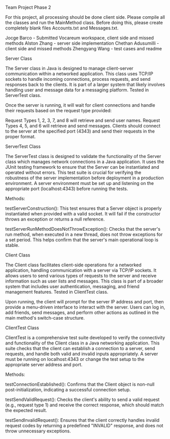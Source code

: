 Team Project Phase 2

For this project, all processing should be done client side. Please compile all the classes and run the MainMethod class. Before doing this, please create completely blank files Accounts.txt and Messages.txt.

Jocge Barco - Submitted Vocareum workspace, client side and missed methods
Alston Zhang - server side implementation
Chethan Adusumilli - client side and missed methods
Zhengyang Wang - test cases and readme

Server Class

The Server class in Java is designed to manage client-server communication within a networked application. This class uses TCP/IP sockets to handle incoming connections, process requests, and send responses back to the clients. It is part of a larger system that likely involves handling user and message data for a messaging platform. Tested in ServerTest class.

Once the server is running, it will wait for client connections and handle their requests based on the request type provided:

Request Types 1, 2, 3, 7, and 8 will retrieve and send user names.
Request Types 4, 5, and 6 will retrieve and send messages.
Clients should connect to the server at the specified port (4343) and send their requests in the proper format.

ServerTest Class

The ServerTest class is designed to validate the functionality of the Server class which manages network connections in a Java application. It uses the JUnit testing framework to ensure that the Server can be instantiated and operated without errors. This test suite is crucial for verifying the robustness of the server implementation before deployment in a production environment. A server environment must be set up and listening on the appropriate port (localhost:4343) before running the tests.

Methods:

testServerConstruction(): This test ensures that a Server object is properly instantiated when provided with a valid socket. It will fail if the constructor throws an exception or returns a null reference.

testServerRunMethodDoesNotThrowException(): Checks that the server's run method, when executed in a new thread, does not throw exceptions for a set period. This helps confirm that the server's main operational loop is stable.

Client Class

The Client class facilitates client-side operations for a networked application, handling communication with a server via TCP/IP sockets. It allows users to send various types of requests to the server and receive information such as user lists and messages. This class is part of a broader system that includes user authentication, messaging, and friend management features. Tested in ClientTest class.

Upon running, the client will prompt for the server IP address and port, then provide a menu-driven interface to interact with the server. Users can log in, add friends, send messages, and perform other actions as outlined in the main method's switch-case structure.

ClientTest Class

ClientTest is a comprehensive test suite developed to verify the connectivity and functionality of the Client class in a Java networking application. This suite checks that the client can establish a connection to a server, send requests, and handle both valid and invalid inputs appropriately. A server must be running on localhost:4343 or change the test setup to the appropriate server address and port.

Methods:

testConnectionEstablished(): Confirms that the Client object is non-null post-initialization, indicating a successful connection setup.

testSendValidRequest(): Checks the client's ability to send a valid request (e.g., request type 1) and receive the correct response, which should match the expected result.

testSendInvalidRequest(): Ensures that the client correctly handles invalid request codes by returning a predefined "INVALID" response, and does not throw unnecessary exceptions.
